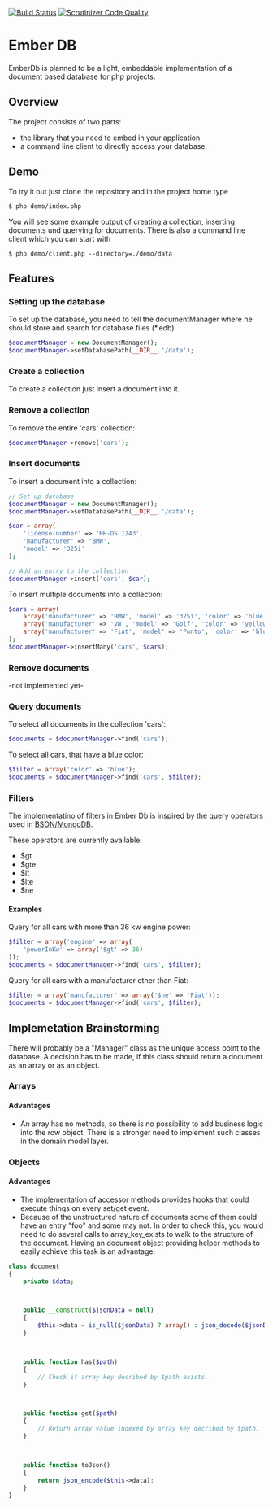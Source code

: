 [![Build Status](https://scrutinizer-ci.com/g/alexanderduring/php-ember-db/badges/build.png?b=master)](https://scrutinizer-ci.com/g/alexanderduring/php-ember-db/build-status/master) [![Scrutinizer Code Quality](https://scrutinizer-ci.com/g/alexanderduring/php-ember-db/badges/quality-score.png?b=master)](https://scrutinizer-ci.com/g/alexanderduring/php-ember-db/?branch=master)

# Ember DB


EmberDb is planned to be a light, embeddable implementation of a document based database
for php projects. 

## Overview

The project consists of two parts:

- the library that you need to embed in your application
- a command line client to directly access your database.

## Demo

To try it out just clone the repository and in the project home type

```
$ php demo/index.php
```

You will see some example output of creating a collection, inserting documents und querying for documents.
There is also a command line client which you can start with

```
$ php demo/client.php --directory=./demo/data
```

## Features

### Setting up the database

To set up the database, you need to tell the documentManager where he should store and search for database files (*.edb).

```php
$documentManager = new DocumentManager();
$documentManager->setDatabasePath(__DIR__.'/data');
```

### Create a collection

To create a collection just insert a document into it.

### Remove a collection

To remove the entire 'cars' collection:

```php
$documentManager->remove('cars');
```

### Insert documents

To insert a document into a collection:

```php
// Set up database
$documentManager = new DocumentManager();
$documentManager->setDatabasePath(__DIR__.'/data');

$car = array(
    'license-number' => 'HH-DS 1243',
    'manufacturer' => 'BMW',
    'model' => '325i'
);

// Add an entry to the collection
$documentManager->insert('cars', $car);
```

To insert multiple documents into a collection:

```php
$cars = array(
    array('manufacturer' => 'BMW', 'model' => '325i', 'color' => 'blue'),
    array('manufacturer' => 'VW', 'model' => 'Golf', 'color' => 'yellow'),
    array('manufacturer' => 'Fiat', 'model' => 'Punto', 'color' => 'blue')
);
$documentManager->insertMany('cars', $cars);
```
### Remove documents

-not implemented yet-

### Query documents

To select all documents in the collection 'cars':

```php
$documents = $documentManager->find('cars');
```

To select all cars, that have a blue color:

```php
$filter = array('color' => 'blue');
$documents = $documentManager->find('cars', $filter);
```

### Filters

The implementatino of filters in Ember Db is inspired by the query operators used in [BSON/MongoDB](https://docs.mongodb.com/).

These operators are currently available:

- $gt
- $gte
- $lt
- $lte
- $ne

#### Examples

Query for all cars with more than 36 kw engine power:

```php
$filter = array('engine' => array(
    'powerInKw' => array('$gt' => 36)
));
$documents = $documentManager->find('cars', $filter);
```

Query for all cars with a manufacturer other than Fiat:

```php
$filter = array('manufacturer' => array('$ne' => 'Fiat'));
$documents = $documentManager->find('cars', $filter);
```


## Implemetation Brainstorming

There will probably be a "Manager" class as the unique access point to the database.
A decision has to be made, if this class should return a document as an array or 
as an object.



### Arrays

#### Advantages

  - An array has no methods, so there is no possibility to add business logic into the row object.
    There is a stronger need to implement such classes in the domain model layer.

### Objects

#### Advantages

  - The implementation of accessor methods provides hooks that could execute things on every set/get event.
  - Because of the unstructured nature of documents some of them could have an entry "foo" and some may not.
    In order to check this, you would need to do several calls to array_key_exists to walk to the structure
    of the document. Having an document object providing helper methods to easily achieve this task is an 
    advantage.

```php
class document
{
    private $data;



    public __construct($jsonData = null)
    {
        $this->data = is_null($jsonData) ? array() : json_decode($jsonData, true);
    }



    public function has($path)
    {
        // Check if array key decribed by $path exists.
    }



    public function get($path)
    {
        // Return array value indexed by array key decribed by $path.
    }



    public function toJson()
    {
        return json_encode($this->data);
    }
}
```

